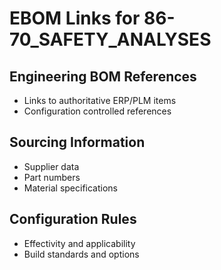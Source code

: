 # EBOM Links for 86-70_SAFETY_ANALYSES

## Engineering BOM References

- Links to authoritative ERP/PLM items
- Configuration controlled references

## Sourcing Information

- Supplier data
- Part numbers
- Material specifications

## Configuration Rules

- Effectivity and applicability
- Build standards and options
